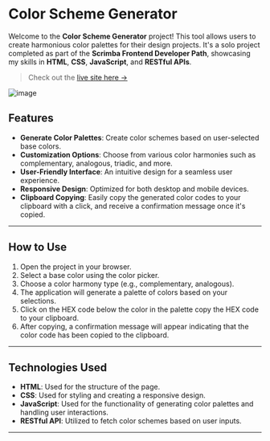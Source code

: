 # Color Scheme Generator

Welcome to the **Color Scheme Generator** project! This tool allows users to create harmonious color palettes for their design projects. It's a solo project completed as part of the **Scrimba Frontend Developer Path**, showcasing my skills in **HTML**, **CSS**, **JavaScript**, and **RESTful APIs**.

> Check out the [live site here →](https://chris-color-scheme-generator.netlify.app/)

![image](https://github.com/chrisedeson/scrimba-homework/blob/main/color_scheme_generator/images/color_scheme_generator.jpg?raw=true)


## Features

- **Generate Color Palettes**: Create color schemes based on user-selected base colors.
- **Customization Options**: Choose from various color harmonies such as complementary, analogous, triadic, and more.
- **User-Friendly Interface**: An intuitive design for a seamless user experience.
- **Responsive Design**: Optimized for both desktop and mobile devices.
- **Clipboard Copying**: Easily copy the generated color codes to your clipboard with a click, and receive a confirmation message once it's copied.

---

## How to Use

1. Open the project in your browser.
2. Select a base color using the color picker.
3. Choose a color harmony type (e.g., complementary, analogous).
4. The application will generate a palette of colors based on your selections.
5. Click on the HEX code below the color in the palette copy the HEX code to your clipboard.
6. After copying, a confirmation message will appear indicating that the color code has been copied to the clipboard.

---

## Technologies Used

- **HTML**: Used for the structure of the page.
- **CSS**: Used for styling and creating a responsive design.
- **JavaScript**: Used for the functionality of generating color palettes and handling user interactions.
- **RESTful API**: Utilized to fetch color schemes based on user inputs.

---

